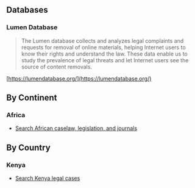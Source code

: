 ## Databases
### Lumen Database
> The Lumen database collects and analyzes legal complaints and requests for removal of online materials, helping Internet users to know their rights and understand the law. These data enable us to study the prevalence of legal threats and let Internet users see the source of content removals.

[https://lumendatabase.org/](https://lumendatabase.org/)

## By Continent
### Africa
* [Search African caselaw, legislation, and journals](https://africanlii.org/)

## By Country
### Kenya
* [Search Kenya legal cases](http://kenyalaw.org/)